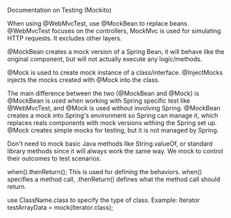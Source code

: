 Documentation on Testing (Mockito)

When using @WebMvcTest, use @MockBean to replace beans. @WebMvcTest focuses on the controllers, MockMvc is used for simulating HTTP requests.
It excludes other layers. 

@MockBean creates a mock version of a Spring Bean, it will behave like the original component, but will not actually execute any logic/methods. 

@Mock is used to create mock instance of a class/interface.
@InjectMocks injects the mocks created with @Mock into the class.

The main difference between the two (@MockBean and @Mock) is @MockBean is used when working with Spring specific test like @WebMvcTest, and @Mock is used without involving Spring.
@MockBean creates a mock into Spring's environment so Spring can manage it, which replaces reals components with mock versions withing the Spring set up.
@Mock creates simple mocks for testing, but it is not managed by Spring.

Don't need to mock basic Java methods like String.valueOf, or standard library methods since it will always work the same way. We mock to control their outcomes to test scenarios.

when().thenReturn(); This is used for defining the behaviors. when() specifies a method call, .thenReturn() defines what the method call should return. 

use ClassName.class to specify the type of class. Example: Iterator<JsonNode> testArrayData = mock(Iterator.class);
